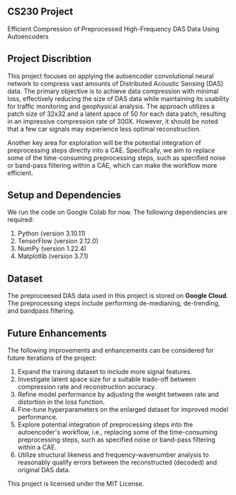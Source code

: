 ## CS230 Project
Efficient Compression of Preprocessed High-Frequency DAS Data Using Autoencoders


## Project Discribtion
This project focuses on applying the autoencoder convolutional neural network to compress vast amounts of Distributed Acoustic Sensing (DAS) data. The primary objective is to achieve data compression with minimal loss, effectively reducing the size of DAS data while maintaining its usability for traffic monitoring and geophysical analysis. The approach utilizes a patch size of 32x32 and a latent space of 50 for each data patch, resulting in an impressive compression rate of 300X. However, it should be noted that a few car signals may experience less optimal reconstruction.

Another key area for exploration will be the potential integration of preprocessing steps directly into a CAE. Specifically, we aim to replace some of the time-consuming preprocessing steps, such as specified noise or band-pass filtering within a CAE, which can make the workflow more efficient.

## Setup and Dependencies
We run the code on Google Colab for now. The following dependencies are required:

1. Python (version 3.10.11)
2. TensorFlow (version 2.12.0)
3. NumPy (version 1.22.4)
4. Matplotlib (version 3.7.1)

## Dataset
The preproceesed DAS data used in this project is stored on **Google Cloud**. The preprocessing steps include performing de-medianing, de-trending, and bandpass filtering. 

## Future Enhancements
The following improvements and enhancements can be considered for future iterations of the project:
1. Expand the training dataset to include more signal features.
2. Investigate latent space size for a suitable trade-off between compression rate and reconstruction accuracy.
3. Refine model performance by adjusting the weight between rate and distortion in the loss function.
4. Fine-tune hyperparameters on the enlarged dataset for improved model performance.
6. Explore potential integration of preprocessing steps into the autoencoder's workflow, i.e., replacing some of the time-consuming preprocessing steps, such as specified noise or band-pass filtering within a CAE.
7. Utilize structural likeness and frequency-wavenumber analysis to reasonably qualify errors between the reconstructed (decoded) and original DAS data.



This project is licensed under the MIT License.
